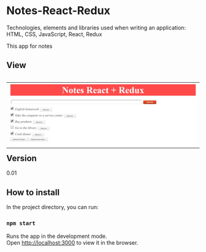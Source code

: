 # Notes-React-Redux

Technologies, elements and libraries used when writing an application:
HTML, CSS, JavaScript, React, Redux

This app for notes

## View
<table align="left" width="100%">
  <tbody>
    <tr>
      <td colspan="1"> <img src="./src/img/screnshot.jpg" alt="screenshot"/> </td>
  </tbody>
</table>

## Version
0.01

## How to install
In the project directory, you can run:
### `npm start`

Runs the app in the development mode.<br>
Open [http://localhost:3000](http://localhost:3000) to view it in the browser.

